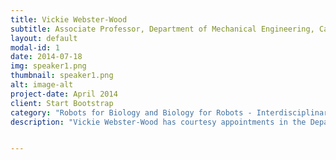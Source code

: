 ```yaml
---
title: Vickie Webster-Wood
subtitle: Associate Professor, Department of Mechanical Engineering, Carnegie Mellon University
layout: default
modal-id: 1
date: 2014-07-18
img: speaker1.png
thumbnail: speaker1.png
alt: image-alt
project-date: April 2014
client: Start Bootstrap
category: "Robots for Biology and Biology for Robots - Interdisciplinary research at the interface of biology and robotics"
description: "Vickie Webster-Wood has courtesy appointments in the Department of Biomedical Engineering, the McGowan Institute of Regenerative Medicine, and the Robotics Institute. She is the director of the C.M.U. Biohybrid and Organic Robotics Group and has a long-term research goal to develop completely organic, biodegradable, autonomous robots. Research in the C.M.U. B.O.R.G. brings together bio-inspired robotics, tissue engineering, and computational neuroscience to study and model neuromuscular control and translate findings to the creation of renewable robotic devices. Dr. Webster-Wood completed her postdoc at Case Western Reserve University in the Tissue Fabrication and Mechanobiology Lab under the direction of Dr. Ozan Akkus. During her postdoc, Dr. Webster-Wood was supported by the T32 Training Grant in Musculoskeletal Research. She received her Ph.D. in Mechanical Engineering from the same institution as an N.S.F. Graduate Research Fellow in the Biologically Inspired Robotics Lab, during which time she was co-advised by Drs. Roger Quinn, Ozan Akkus, and Hillel Chiel. She received the NSF CAREER Award in 2021 and leads the SSymBioTIC MURI on Integrated Biohybrid Actuators team. She is also a co-PI of the N.S.F. NeuroNex Network on Communication, Coordination, and Control in Neuromechanical Systems (C3NS), and has received additional funding from the NSF Foundational Research in Robotics Program, a PITA grant from the Commonwealth of Pennsylvania, Department of Community and Economic Development, as well as funding from the PA Manufacturing Initiative, and the Manufacturing Futures Initiative."


---
```

